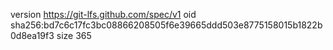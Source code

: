 version https://git-lfs.github.com/spec/v1
oid sha256:bd7c6c17fc3bc08866208505f6e39665ddd503e8775158015b1822b0d8ea19f3
size 365
